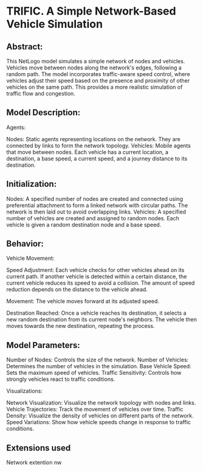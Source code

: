 # TRIFIC. A Simple Network-Based Vehicle Simulation

## Abstract:
This NetLogo model simulates a simple network of nodes and vehicles. Vehicles move between nodes along the network's edges, following a random path. The model incorporates traffic-aware speed control, where vehicles adjust their speed based on the presence and proximity of other vehicles on the same path. This provides a more realistic simulation of traffic flow and congestion.

## Model Description:

Agents:

Nodes: Static agents representing locations on the network. They are connected by links to form the network topology.
Vehicles: Mobile agents that move between nodes. Each vehicle has a current location, a destination, a base speed, a current speed, and a journey distance to its destination.

## Initialization:

Nodes: A specified number of nodes are created and connected using preferential attachment to form a linked network with circular paths. The network is then laid out to avoid overlapping links.
Vehicles: A specified number of vehicles are created and assigned to random nodes. Each vehicle is given a random destination node and a base speed.

## Behavior:

Vehicle Movement:

Speed Adjustment:
Each vehicle checks for other vehicles ahead on its current path.
If another vehicle is detected within a certain distance, the current vehicle reduces its speed to avoid a collision.
The amount of speed reduction depends on the distance to the vehicle ahead.
    
Movement:
The vehicle moves forward at its adjusted speed.
    
Destination Reached:
Once a vehicle reaches its destination, it selects a new random destination from its current node's neighbors.
The vehicle then moves towards the new destination, repeating the process.

## Model Parameters:

Number of Nodes: Controls the size of the network.
Number of Vehicles: Determines the number of vehicles in the simulation.
Base Vehicle Speed: Sets the maximum speed of vehicles.
Traffic Sensitivity: Controls how strongly vehicles react to traffic conditions.

Visualizations:

Network Visualization: Visualize the network topology with nodes and links.
Vehicle Trajectories: Track the movement of vehicles over time.
Traffic Density: Visualize the density of vehicles on different parts of the network.
Speed Variations: Show how vehicle speeds change in response to traffic conditions.

## Extensions used

Network extention nw
